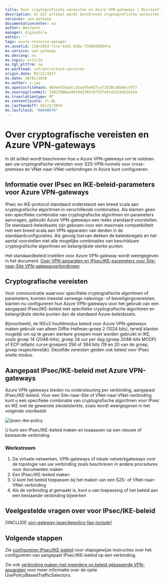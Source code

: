 ```yaml
---
title: Over cryptografische vereisten en Azure VPN-gateways | Microsoft Docs
description: In dit artikel wordt beschreven cryptografische vereisten en Azure VPN-gateways
services: vpn-gateway
documentationcenter: na
author: WenJason
manager: digimobile
editor: ''
tags: azure-resource-manager
ms.assetid: 238cd9b3-f1ce-4341-b18e-7390935604fa
ms.service: vpn-gateway
ms.devlang: na
ms.topic: article
ms.tgt_pltfrm: na
ms.workload: infrastructure-services
origin.date: 05/22/2017
ms.date: 10/01/2018
ms.author: v-jay
ms.openlocfilehash: 060e647badcc3bad7b44d7cef3530c36b8ecdf57
ms.sourcegitcommit: 3102f886aa962842303c8753fe8fa5324a52834a
ms.translationtype: MT
ms.contentlocale: nl-NL
ms.lasthandoff: 04/23/2019
ms.locfileid: "60648678"
---
```

# <a name="about-cryptographic-requirements-and-azure-vpn-gateways"></a>Over cryptografische vereisten en Azure VPN-gateways

In dit artikel wordt beschreven hoe u Azure VPN-gateways om te voldoen aan uw cryptografische vereisten voor S2S-VPN-tunnels voor cross-premises en VNet-naar-VNet-verbindingen in Azure kunt configureren. 

## <a name="about-ipsec-and-ike-policy-parameters-for-azure-vpn-gateways"></a>Informatie over IPsec en IKE-beleid-parameters voor Azure VPN-gateways
IPsec en IKE-protocol standaard ondersteunt een breed scala aan cryptografische algoritmen in verschillende combinaties. Als klanten geen een specifieke combinatie van cryptografische algoritmen en parameters aanvragen, gebruikt Azure VPN-gateways een reeks standaard voorstellen. De standaard-beleidssets zijn gekozen voor een maximale compatibiliteit met een breed scala aan VPN-apparaten van derden in de standaardconfiguraties. Als gevolg hiervan dekken de beleidsregels en het aantal voorstellen niet alle mogelijke combinaties van beschikbare cryptografische algoritmen en belangrijkste sterke punten.

Het standaardbeleid instellen voor Azure VPN-gateway wordt weergegeven in het document: [Over VPN-apparaten en IPsec/IKE-parameters voor Site-naar-Site VPN-gatewayverbindingen](vpn-gateway-about-vpn-devices.md).

## <a name="cryptographic-requirements"></a>Cryptografische vereisten
Voor communicatie waarvoor specifieke cryptografische algoritmen of parameters, kunnen meestal vanwege nalevings- of beveiligingsvereisten, klanten nu configureren hun Azure VPN-gateways voor het gebruik van een aangepast IPsec/IKE-beleid met specifieke cryptografische algoritmen en belangrijkste sterke punten dan de standaard Azure-beleidssets.

Bijvoorbeeld, de IKEv2 hoofdmodus beleid voor Azure VPN-gateways maken gebruik van alleen Diffie-Hellman-groep 2 (1024 bits), terwijl klanten mogelijk om op te geven sterkere groepen moet worden gebruikt in IKE, zoals groep 14 (2048-bits), groep 24 uur per dag (groep 2048-bits MODP) of ECP (elliptic curve groepen) 256 of 384 bits (19 en 20 van de groep, groep respectievelijk). Dezelfde vereisten gelden ook beleid voor IPsec snelle modus.

## <a name="custom-ipsecike-policy-with-azure-vpn-gateways"></a>Aangepast IPsec/IKE-beleid met Azure VPN-gateways
Azure VPN-gateways bieden nu ondersteuning per verbinding, aangepast IPsec/IKE-beleid. Voor een Site-naar-Site of VNet-naar-VNet-verbinding kunt u een specifieke combinatie van cryptografische algoritmen voor IPsec en IKE met de gewenste sleutelsterkte, zoals wordt weergegeven in het volgende voorbeeld:

![ipsec-ike-policy](./media/vpn-gateway-about-compliance-crypto/ipsecikepolicy.png)

U kunt een IPsec/IKE-beleid maken en toepassen op een nieuwe of bestaande verbinding. 

### <a name="workflow"></a>Werkstroom

1. De virtuele netwerken, VPN-gateways of lokale netwerkgateways voor de topologie van uw verbinding zoals beschreven in andere procedures voor documenten maken
2. Een IPsec/IKE-beleid maken
3. U kunt het beleid toepassen bij het maken van een S2S- of VNet-naar-VNet-verbinding
4. Als de verbinding al gemaakt is, kunt u van toepassing of het beleid aan een bestaande verbinding bijwerken


## <a name="ipsecike-policy-faq"></a>Veelgestelde vragen over voor IPsec/IKE-beleid

[!INCLUDE [vpn-gateway-ipsecikepolicy-faq-include](../../includes/vpn-gateway-faq-ipsecikepolicy-include.md)]


## <a name="next-steps"></a>Volgende stappen
Zie [configureren IPsec/IKE-beleid](vpn-gateway-ipsecikepolicy-rm-powershell.md) voor stapsgewijze instructies over het configureren van aangepast IPsec/IKE-beleid op een verbinding.

Zie ook [verbinding maken met meerdere op beleid gebaseerde VPN-apparaten](vpn-gateway-connect-multiple-policybased-rm-ps.md) voor meer informatie over de optie UsePolicyBasedTrafficSelectors.